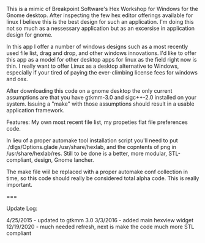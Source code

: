 This is a mimic of Breakpoint Software's Hex Workshop for Windows for the Gnome desktop. After inspecting the few hex editor offerings available for linux I believe this is the best design for such an application. 
I'm doing this not so much as a nessessary application but as an excersise in application design for gnome.

In this app I offer a number of windows designs such as a most recently used file list, drag and drop, and other windows innovations. I'd like to offer this app as a model for other desktop apps for linux as the field right now is thin. I really want to offer Linux as a desktop alternative to Windows, especially if your tired of paying the ever-climbing license fees for windows and osx.

After downloading this code on a gnome desktop the only current assumptions are that you have gtkmm-3.0 and sigc++-2.0 installed on your system. Issuing a "make" with those assumptions should result in a usable application framework.

Features: My own most recent file list, my propeties flat file preferences code.

In lieu of a proper automake tool installation script you'll need to put ./dlgs/Options.glade /usr/share/hexlab, and the copntents of png in /usr/share/hexlab/res. Still to be done is a better, more modular, STL-compliant, design, Gnome lancher.

The make file wiil be replaced with a proper automake conf collection in time, so this code should really be considered total alpha code. This is really important.

===

Update Log:

4/25/2015 - updated to gtkmm 3.0
3/3/2016 - added main hexview widget
12/19/2020 - much needed refresh, next is make the code much more STL compliant
